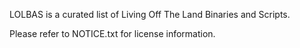 LOLBAS is a curated list of Living Off The Land Binaries and Scripts.

Please refer to NOTICE.txt for license information.
